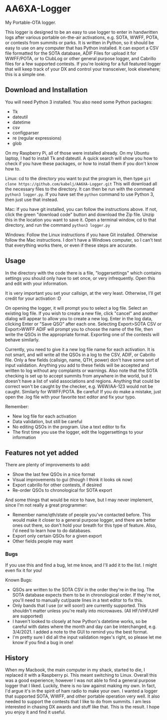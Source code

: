 # AA6XA-Logger
My Portable-OTA logger.


This logger is designed to be an easy to use logger to enter in handwritten 
logs after various portable on-the-air activations, e.g. SOTA, WWFF, POTA, 
or contests from summits or parks. 
It is written in Python, so it should be easy to use on any computer that has 
Python installed. It can export a CSV file formatted for the SOTA database, 
ADIF Files for upload it for WWFF/POTA, or to ClubLog or other general 
purpose logger, and Cabrillo files for a few supported contests. If you're 
looking for a full featured logger that will keep track of your DX and 
control your transceiver, look elsewhere; this is a simple one.

## Download and Installation
You will need Python 3 installed.
You also need some Python packages:
- Tk
- dateutil
- datetime
- csv
- configparser
- re (regular expressions)
- glob

On my Raspberry Pi, all of those were installed already. On my Ubuntu laptop, 
I had to install Tk and dateutil. A quick search will show you how to check 
if you have these packages, or how to install them if you don't know how to.

Linux:
cd to the directory you want to put the program in, then type
`git clone https://github.com/kabelj/AA6XA-Logger.git`
This will download all the necessary files to the directory. It can then be 
run with the command `python3 logger.py`. If you have set the `python` 
command to use Python 3, then just use that instead.

Mac:
If you have git installed, you can follow the instructions above. If not, 
click the green "download code" button and download the Zip file. Unzip this 
in the location you want to save it. Open a terminal window, cd to that 
directory, and run the command `python3 logger.py`

Windows:
Follow the Linux instructions if you have Git installed. Otherwise follow 
the Mac instructions. I don't have a Windows computer, so I can't test that 
everything works there, or even if these steps are accurate.



## Usage
In the directory with the code there is a file, "loggersettings" which 
contains settings you should only have to set once, or very infrequently. 
Open this and edit with your information.

It is very important you set your callsign, at the very least. Otherwise, I'll
get credit for your activation :D


On opening the logger, it will prompt you to select a log file. Select an 
existing log file. If you wish to create a new file, click "cancel" and 
another dialog will appear to allow you to create a new log. Enter in the 
log data, clicking Enter or "Save QSO" after each one. Selecting 
Export>SOTA CSV or Export>WWFF ADIF will prompt you to choose the name of the 
file, then write the QSOs in the appropriate format. 
Exporting one of the contests will behave similarly.

Currently, you need to give it a new log file name for each activation. It is
not smart, and will write all the QSOs in a log to the CSV, ADIF, or Cabrillo 
file. 
Only a few fields (callsign, name, QTH, power) don't have some sort of input 
validation. Anything you add to these fields will be accepted and written to 
log without any complaints or warnings. Also note that the SOTA checking is 
set up to accept summits from anywhere in the world, but it doesn't have a 
list of valid associations and regions. Anything that could be correct won't 
be caught by the checker, e.g. W6W/AA-123 would not be caught. Similarly for WWFF/POTA. Be careful! 
If you do make a mistake, just open the .log file with your favorite text 
editor and fix your typo.

Remember:
- New log file for each activation
- Data validation, but still be careful
- No editing QSOs in the program. Use a text editor to fix
- The first time you use the logger, edit the loggersettings to your 
information

## Features not yet added
There are plenty of improvements to add:
- Show the last few QSOs in a nice format
- Visual improvements to gui (though I think it looks ok now)
- Export cabrillo for other contests, if desired
- Re-order QSOs to chronological for SOTA export

And some things that would be nice to have, but I may never implement, since 
I'm not really a great programmer:
- Remember name/qth/state of people you've contacted before. This would make 
it closer to a general purpose logger, and there are better ones out there, 
so don't hold your breath for this type of feature. Also, I'd need to learn 
how to do databases.
- Export only certain QSOs for a given export
- Other fields people may want

### Bugs
If you use this and find a bug, let me know, and I'll add it to the list. I 
might even fix it for you!

Known Bugs:
- QSOs are written to the SOTA CSV in the order they're in the log. The SOTA 
database expects them to be in chronological order. If they're not, you'll 
need to manually cut/paste lines in a text editor to fix this.
- Only bands that I use (or will soon!) are currently supported. This shouldn't 
matter unless you're really into microwaves. (All HF/VHF/UHF are supported)
- I haven't looked to closely at how Python's datetime works, so be careful 
with dates where the month and day can be interchanged, e.g. 3/4/2021. I 
added a note to the GUI to remind you the best format.
- I'm pretty sure I did all the input validation regex's right, so please 
let me know if you find a bug in one!


## History
When my Macbook, the main computer in my shack, started to die, I replaced it 
with a Raspberry pi. This meant switching to Linux. Overall this was a good 
experience; however I was not able to find a general purpose logger that I 
liked. Luckily, there is no law against making my own. In fact, I'd argue it's 
in the spirit of ham radio to make your own. I wanted a logger that 
supported SOTA, WWFF, and other portable operation very well. It also needed
to support the contests that I like to do from summits. I am less 
interested in chasing DX awards and stuff like that. This is the result. I 
hope you enjoy it and find it useful. 
